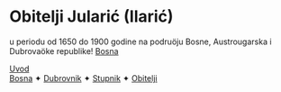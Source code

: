 # Obitelji Jularić (Ilarić) 
u periodu od 1650 do 1900 godine na podruöju Bosne, Austrougarska i Dubrovaöke republike!
[Bosna]("https://hjftm.github.io/bosna/")

<div id="observablehq-mjesta_geo-f5bd7d45"></div>

<div class="bottom-links">
  <div class="uvod-links">
    <a href="https://hjftm.github.io/uvod/" target="_self">Uvod</a>
  </div>
<div class="rod-links">
  <a href="https://hjftm.github.io/bosna/" target="_self">Bosna</a> ✦ 
  <a href="https://hjftm.github.io/dubrovnik/" target="_self">Dubrovnik</a> ✦ 
  <a href="https://hjftm.github.io/stupnik/" target="_self">Stupnik</a> ✦ 
  <a href="https://hjftm.github.io/obitelji/" target="_self">Obitelji</a>
</div>
</div>


<link rel="stylesheet" href="https://cdn.jsdelivr.net/npm/@observablehq/inspector@5/dist/inspector.css">
<script type="module">
import {Runtime, Inspector} from "https://cdn.jsdelivr.net/npm/@observablehq/runtime@5/dist/runtime.js";
import define from "https://api.observablehq.com/d/b313e21d5ed7eb88.js?v=4";
new Runtime().module(define, name => {
  if (name === "mjesta_geo") return new Inspector(document.querySelector("#observablehq-mjesta_geo-f5bd7d45"));
});
</script>
